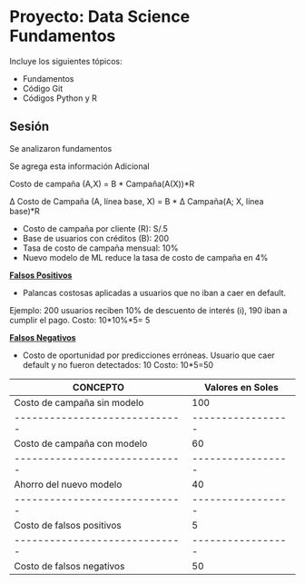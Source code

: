 # Proyecto: Data Science Fundamentos

Incluye los siguientes tópicos:

* Fundamentos
* Código Git
* Códigos Python y R


## Sesión

Se analizaron fundamentos

Se agrega esta información Adicional


Costo de campaña (A,X) = B * Campaña(A(X))*R

∆ Costo de Campaña (A, línea base, X) = B * ∆ Campaña(A; X, línea base)*R

-	Costo de campaña por cliente (R): S/.5
-	Base de usuarios con créditos (B): 200
-	Tasa de costo de campaña mensual: 10%
-	Nuevo modelo de ML reduce la tasa de costo de campaña en 4%

**<u>Falsos Positivos</u>**

-	Palancas costosas aplicadas a usuarios que no iban a caer en default.
  
Ejemplo: 200 usuarios reciben 10% de descuento de interés (i), 190 iban a cumplir el pago.
Costo: 10*10%*5= 5

**<u>Falsos Negativos</u>**

-	Costo de oportunidad por predicciones erróneas. Usuario que caer default y no fueron detectados: 10
  Costo: 10*5=50



|CONCEPTO                     |Valores en Soles |
|-----------------------------|-----------------|
|Costo de campaña sin modelo  |100              |
|-----------------------------|-----------------|
|Costo de campaña con modelo  |60               |
|-----------------------------|-----------------|
|Ahorro del nuevo modelo      |40               |
|-----------------------------|-----------------|
|Costo de falsos positivos    |5                |
|-----------------------------|-----------------|
|Costo de falsos negativos    |50               |
